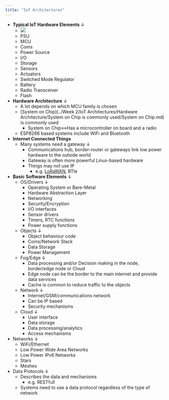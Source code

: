 ```yaml
---
title: "IoT Architectures"
---
```


- **Typical IoT Hardware Elements** ↓ 
    - ![](local://C:/Users/isaac/remnote/remnote-615c4b5e9f997400356d29fa/files/hTjx4asMLJ-pbRPi28aXYw1Bw9tGtE2FC51D3_jX6S04neo--4Fs5gnPTf8SLh19A23sMHush0Vw23zoYgPftc2oD78OHmEGaqrY94Dn8h7Abw5tSPdIeNMCo9rwetHL.png) 
    - PSU
    - MCU
    - Coms
    - Power Source
    - I/O
    - Storage
    - Sensors
    - Actuators
    - Switched Mode Regulator
    - Battery
    - Radio Transceiver
    - Flash
- **Hardware Architecture** ↓ 
    - A lot depends on which MCU family is chosen
    - [System on Chip](../Week 2/IoT Architectures/Hardware Architecture/System on Chip is commonly used/System on Chip.md) is commonly used
        - System on Chip↔Has a microcontroller on board and a radio
    - ESP8266 based systems include WiFi and Bluetooth
- **Internet Connected Things**
    - Many systems need a gateway ↓ 
        - Communications hub, border-router or gateways link low power hardware to the outside world
        - Gateway is often more powerful Linux-based hardware
        - Things may not use IP
            - e.g. [LoRaWAN](../../LoRaWAN.md), BTIe 
- **Basic Software Elements** ↓ 
    - OS/Drivers ↓ 
        - Operating System or Bare-Metal
        - Hardware Abstraction Layer
        - Networking
        - Security/Encryption
        - I/O interfaces
        - Sensor drivers
        - Timers, RTC functions
        - Power supply functions
    - Objects ↓ 
        - Object behaviour code
        - Coms/Network Stack
        - Data Storage
        - Power Management
    - Fog/Edge ↓ 
        - Data processing and/or Decision making in the node, border/edge node or Cloud
        - Edge node can be the border to the  main internet and provide data services
        - Cache is common to reduce traffic to the objects
    - Network ↓ 
        - Internet/GSM/communications network
        - Can be IP based
        - Security mechanisms
    - Cloud ↓ 
        - User interface
        - Data storage
        - Data processing/analytics
        - Access mechanisms
- Networks ↓ 
    - WiFi/Ethernet
    - Low Power Wide Area Networks
    - Low Power IPv6 Networks
    - Stars
    - Meshes
- Data Protocols ↓ 
    - Describes the data and mechanisms
        - e.g. RESTfull
    - Systems need to use a data protocol regardless of the type of network 
